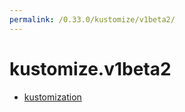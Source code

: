 ```yaml
---
permalink: /0.33.0/kustomize/v1beta2/
---
```


# kustomize.v1beta2



* [kustomization](kustomization.md)